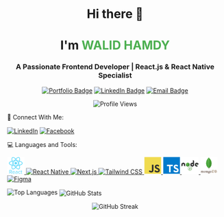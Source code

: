 <h1 align="center">Hi there 👋</h1> <h1 align="center">I'm <span style="color:#4caf50;">WALID HAMDY</span></h1> <h3 align="center">A Passionate Frontend Developer | React.js & React Native Specialist</h3> <p align="center"> <a href="https://walidhamdy.vercel.app/" target="_blank"><img src="https://img.shields.io/badge/Portfolio-Visit%20Now-blue?style=for-the-badge" alt="Portfolio Badge"/></a> <a href="https://www.linkedin.com/in/walid-hamdy44" target="_blank"><img src="https://img.shields.io/badge/LinkedIn-Connect-blue?style=for-the-badge&logo=linkedin" alt="LinkedIn Badge" /></a> <a href="mailto:walidhamdy314@gmail.com" target="_blank"><img src="https://img.shields.io/badge/Email-Contact%20Me-red?style=for-the-badge&logo=gmail" alt="Email Badge" /></a> </p> <p align="center"><img src="https://komarev.com/ghpvc/?username=walidhamdy44&label=Profile%20Views&color=0e75b6&style=flat" alt="Profile Views" /></p>

🌟 Connect With Me:
<p align="left"> <a href="https://www.linkedin.com/in/walid-hamdy44" target="blank"><img align="center" src="https://raw.githubusercontent.com/rahuldkjain/github-profile-readme-generator/master/src/images/icons/Social/linked-in-alt.svg" alt="LinkedIn" height="30" width="40" /></a> <a href="https://www.facebook.com/walid.elgen.75/" target="blank"><img align="center" src="https://raw.githubusercontent.com/rahuldkjain/github-profile-readme-generator/master/src/images/icons/Social/facebook.svg" alt="Facebook" height="30" width="40" /></a> </p>

💻 Languages and Tools:
<p align="left"> <a href="https://reactjs.org/" target="_blank" rel="noreferrer"> <img src="https://raw.githubusercontent.com/devicons/devicon/master/icons/react/react-original-wordmark.svg" alt="React" width="40" height="40"/> </a> <a href="https://reactnative.dev/" target="_blank" rel="noreferrer"> <img src="https://reactnative.dev/img/header_logo.svg" alt="React Native" width="40" height="40"/> </a> <a href="https://nextjs.org/" target="_blank" rel="noreferrer"> <img src="https://cdn.worldvectorlogo.com/logos/nextjs-2.svg" alt="Next.js" width="40" height="40"/> </a> <a href="https://tailwindcss.com/" target="_blank" rel="noreferrer"> <img src="https://www.vectorlogo.zone/logos/tailwindcss/tailwindcss-icon.svg" alt="Tailwind CSS" width="40" height="40"/> </a> <a href="https://developer.mozilla.org/en-US/docs/Web/JavaScript" target="_blank" rel="noreferrer"> <img src="https://raw.githubusercontent.com/devicons/devicon/master/icons/javascript/javascript-original.svg" alt="JavaScript" width="40" height="40"/> </a> <a href="https://www.typescriptlang.org/" target="_blank" rel="noreferrer"> <img src="https://raw.githubusercontent.com/devicons/devicon/master/icons/typescript/typescript-original.svg" alt="TypeScript" width="40" height="40"/> </a> <a href="https://nodejs.org" target="_blank" rel="noreferrer"> <img src="https://raw.githubusercontent.com/devicons/devicon/master/icons/nodejs/nodejs-original-wordmark.svg" alt="Node.js" width="40" height="40"/> </a> <a href="https://www.mongodb.com/" target="_blank" rel="noreferrer"> <img src="https://raw.githubusercontent.com/devicons/devicon/master/icons/mongodb/mongodb-original-wordmark.svg" alt="MongoDB" width="40" height="40"/> </a> <a href="https://www.figma.com/" target="_blank" rel="noreferrer"> <img src="https://www.vectorlogo.zone/logos/figma/figma-icon.svg" alt="Figma" width="40" height="40"/> </a> </p>

<p> <img align="left" src="https://github-readme-stats.vercel.app/api/top-langs?username=walidhamdy44&show_icons=true&locale=en&layout=compact" alt="Top Languages" /> </p> <p>&nbsp;<img align="center" src="https://github-readme-stats.vercel.app/api?username=walidhamdy44&show_icons=true&locale=en" alt="GitHub Stats" /></p> <p align="center"> <img src="https://github-readme-streak-stats.herokuapp.com/?user=walidhamdy44&theme=radical" alt="GitHub Streak" /> </p>
